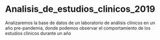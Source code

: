 # Analisis_de_estudios_clinicos_2019
Analizaremos la base de datos de un laboratorio de análisis clínicos en un año pre-pandemia, donde podemos observar el comportamiento de los estudios clínicos durante un año
